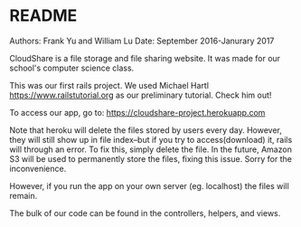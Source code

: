 # README
Authors: Frank Yu and William Lu
Date: September 2016-Janurary 2017

CloudShare is a file storage and file sharing website. It was made for our school's computer science class.

This was our first rails project. We used Michael Hartl https://www.railstutorial.org as our preliminary tutorial. Check 
him out!

To access our app, go to: https://cloudshare-project.herokuapp.com

Note that heroku will delete the files stored by users every day. However, they will still show up in file index–but if you try to access(download) it, rails will through an error. 
To fix this, simply delete the file. In the future, Amazon S3 will be used to permanently store the files, fixing this issue. Sorry for the inconvenience. 

However, if you run the app on your own server (eg. localhost) the files will remain.

The bulk of our code can be found in the controllers, helpers, and views.